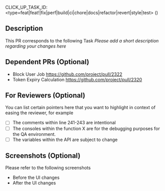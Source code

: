 CLICK_UP_TASK_ID: <type=feat|feat!|fix|perf|build|ci|chore|docs|refactor|revert|style|test> (<feature>) <description>

## Description

This PR corresponds to the following Task
_Please add a short description regarding your changes here_

## Dependent PRs (Optional)

- Block User Job https://github.com/project/pull/2322
- Token Expiry Calculation https://github.com/project/pull/2320

## For Reviewers (Optional)

You can list certain pointers here that you want to highlight in context of easing the reviewer, for example

- [ ] The comments within line 241-243 are intentional
- [ ] The consoles within the function X are for the debugging purposes for the QA environment.
- [ ] The variables within the API are subject to change

## Screenshots (Optional)

Please refer to the following screenshots

- Before the UI changes
- After the UI changes
